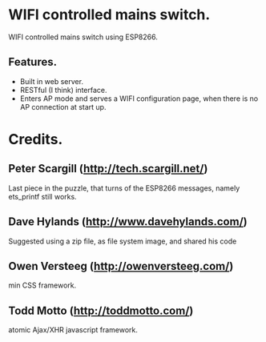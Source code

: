 WIFI controlled mains switch.
=============================

WIFI controlled mains switch using ESP8266.

Features.
---------
* Built in web server.
* RESTful (I think) interface.
* Enters AP mode and serves a WIFI configuration page, when there is no AP connection at start up.

Credits.
========

Peter Scargill (http://tech.scargill.net/)
------------------------------------------

Last piece in the puzzle, that turns of the ESP8266 messages, namely ets_printf
still works.

Dave Hylands (http://www.davehylands.com/)
------------------------------------------

Suggested using a zip file, as file system image, and shared his code


Owen Versteeg (http://owenversteeg.com/)
----------------------------------------

min CSS framework.


Todd Motto (http://toddmotto.com/)
----------------------------------

atomic Ajax/XHR javascript framework.

